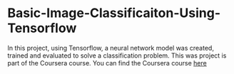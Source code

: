 # Basic-Image-Classificaiton-Using-Tensorflow
In this project, using Tensorflow, a neural network model was created, trained and evaluated to solve a classification problem.
This was project is part of the Coursera course.
You can find the Coursera course [here](https://www.coursera.org/projects/tensorflow-beginner-basic-image-classification?edocomorp=freegpmay2020)

